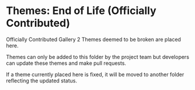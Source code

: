 # Themes: End of Life (Officially Contributed)
Officially Contributed Gallery 2 Themes deemed to be broken are placed here.

Themes can only be added to this folder by the project team but developers can update these themes and make pull requests. 

If a theme currently placed here is fixed, it will be moved to another folder reflecting the updated status.
